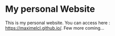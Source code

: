 # My personal Website
This is my personal website. You can access here : https://maximelcl.github.io/. Few more coming...
